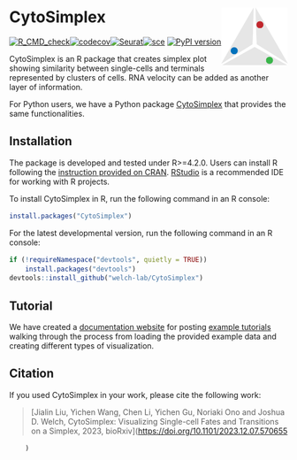 # CytoSimplex <img src="man/figures/logo.png" align="right" width="120" />

[![R_CMD_check](https://github.com/welch-lab/CytoSimplex/actions/workflows/R_CMD_check.yml/badge.svg?branch=main)](https://github.com/welch-lab/CytoSimplex/actions/workflows/R_CMD_check.yml)[![codecov](https://codecov.io/gh/mvfki/CytoSimplex/branch/main/graph/badge.svg?token=AYU2AOE25I)](https://app.codecov.io/gh/mvfki/CytoSimplex)[![Seurat](https://img.shields.io/badge/Seurat-5.0.1-blue)](https://CRAN.R-project.org/package=Seurat)[![sce](https://img.shields.io/badge/SingleCellExperiment-1.22.0-blue)](https://bioconductor.org/packages/release/bioc/html/SingleCellExperiment.html)
[![PyPI version](https://badge.fury.io/py/CytoSimplex.svg)](https://badge.fury.io/py/CytoSimplex)


CytoSimplex is an R package that creates simplex plot showing similarity between single-cells and terminals represented by clusters of cells. RNA velocity can be added as another layer of information.

For Python users, we have a Python package [CytoSimplex](https://github.com/welch-lab/pyCytoSimplex) that provides the same functionalities.

## Installation

The package is developed and tested under R>=4.2.0. Users can install R following the [instruction provided on CRAN](https://cran.r-project.org/). [RStudio](https://posit.co/downloads/) is a recommended IDE for working with R projects. 

To install CytoSimplex in R, run the following command in an R console:

```R
install.packages("CytoSimplex")
```

For the latest developmental version, run the following command in an R console:

```R
if (!requireNamespace("devtools", quietly = TRUE))
    install.packages("devtools")
devtools::install_github("welch-lab/CytoSimplex")
```

## Tutorial

We have created a [documentation website](https://welch-lab.github.io/CytoSimplex/) for posting [example tutorials](https://welch-lab.github.io/CytoSimplex/articles/CytoSimplex.html) walking through the process from loading the provided example data and creating different types of visualization.

## Citation

If you used CytoSimplex in your work, please cite the following work:

>[Jialin Liu, Yichen Wang, Chen Li, Yichen Gu, Noriaki Ono and Joshua D. Welch, CytoSimplex: Visualizing Single-cell Fates and Transitions on a Simplex, 2023, bioRxiv](https://doi.org/10.1101/2023.12.07.570655
        
        
        
        
        
        )
